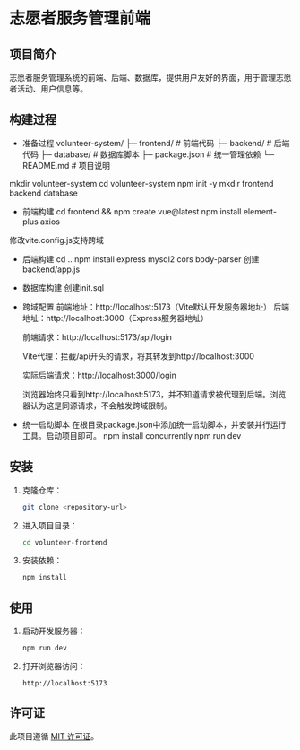 # 志愿者服务管理前端

## 项目简介
志愿者服务管理系统的前端、后端、数据库，提供用户友好的界面，用于管理志愿者活动、用户信息等。

## 构建过程
- 准备过程
   volunteer-system/
  ├─ frontend/       # 前端代码
  ├─ backend/        # 后端代码
  ├─ database/       # 数据库脚本
  ├─ package.json    # 统一管理依赖
  └─ README.md       # 项目说明

mkdir volunteer-system
cd volunteer-system 
npm init -y
mkdir frontend backend database

- 前端构建
cd frontend  && npm create vue@latest 
npm install element-plus axios 

修改vite.config.js支持跨域

- 后端构建
cd ..
npm install express mysql2 cors body-parser
创建backend/app.js

- 数据库构建
   创建init.sql

- 跨域配置
  前端地址：http://localhost:5173（Vite默认开发服务器地址）
  后端地址：http://localhost:3000（Express服务器地址）

  前端请求：http://localhost:5173/api/login

  Vite代理：拦截/api开头的请求，将其转发到http://localhost:3000

  实际后端请求：http://localhost:3000/login

  浏览器始终只看到http://localhost:5173，并不知道请求被代理到后端。浏览器认为这是同源请求，不会触发跨域限制。

- 统一启动脚本
   在根目录package.json中添加统一启动脚本，并安装并行运行工具。启动项目即可。
   npm install concurrently
    npm run dev

## 安装
1. 克隆仓库：
   ```bash
   git clone <repository-url>
   ```
2. 进入项目目录：
   ```bash
   cd volunteer-frontend
   ```
3. 安装依赖：
   ```bash
   npm install
   ```

## 使用
1. 启动开发服务器：
   ```bash
   npm run dev
   ```
2. 打开浏览器访问：
   ```
   http://localhost:5173
   ```



## 许可证
此项目遵循 [MIT 许可证](LICENSE)。
